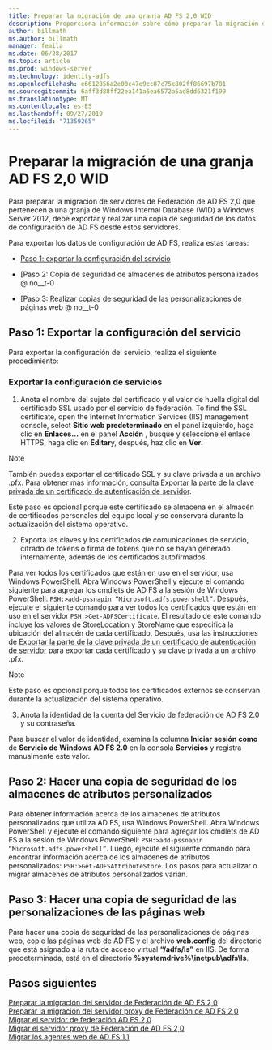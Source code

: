 ```yaml
---
title: Preparar la migración de una granja AD FS 2,0 WID
description: Proporciona información sobre cómo preparar la migración de una granja de servidores WID AD FS 2,0 Server a Windows Server 2012.
author: billmath
ms.author: billmath
manager: femila
ms.date: 06/28/2017
ms.topic: article
ms.prod: windows-server
ms.technology: identity-adfs
ms.openlocfilehash: e6612856a2e00c47e9cc87c75c802ff86697b781
ms.sourcegitcommit: 6aff3d88ff22ea141a6ea6572a5ad8dd6321f199
ms.translationtype: MT
ms.contentlocale: es-ES
ms.lasthandoff: 09/27/2019
ms.locfileid: "71359265"
---
```

# <a name="prepare-to-migrate-an-ad-fs-20-wid-farm"></a>Preparar la migración de una granja AD FS 2,0 WID  
 Para preparar la migración de servidores de Federación de AD FS 2,0 que pertenecen a una granja de Windows Internal Database (WID) a Windows Server 2012, debe exportar y realizar una copia de seguridad de los datos de configuración de AD FS desde estos servidores.  
  
 Para exportar los datos de configuración de AD FS, realiza estas tareas:  
  
-   [Paso 1: exportar la configuración del servicio](#step-1-export-service-settings)  
  
-   [Paso 2: Copia de seguridad de almacenes de atributos personalizados @ no__t-0  
  
-   [Paso 3: Realizar copias de seguridad de las personalizaciones de páginas web @ no__t-0  
  
## <a name="step-1-export-service-settings"></a>Paso 1: Exportar la configuración del servicio  
 Para exportar la configuración del servicio, realiza el siguiente procedimiento:  
  
### <a name="to-export-service-settings"></a>Exportar la configuración de servicios  
  
1.  Anota el nombre del sujeto del certificado y el valor de huella digital del certificado SSL usado por el servicio de federación. To find the SSL certificate, open the Internet Information Services (IIS) management console, select **Sitio web predeterminado** en el panel izquierdo, haga clic en **Enlaces…** en el panel **Acción** , busque y seleccione el enlace HTTPS, haga clic en **Editar**y, después, haz clic en **Ver**.  
  
> [!NOTE]
>  También puedes exportar el certificado SSL y su clave privada a un archivo .pfx. Para obtener más información, consulta [Exportar la parte de la clave privada de un certificado de autenticación de servidor](Export-the-Private-Key-Portion-of-a-Server-Authentication-Certificate.md).  
>   
>  Este paso es opcional porque este certificado se almacena en el almacén de certificados personales del equipo local y se conservará durante la actualización del sistema operativo.  
  
2. Exporta las claves y los certificados de comunicaciones de servicio, cifrado de tokens o firma de tokens que no se hayan generado internamente, además de los certificados autofirmados.  
  
Para ver todos los certificados que están en uso en el servidor, usa Windows PowerShell. Abra Windows PowerShell y ejecute el comando siguiente para agregar los cmdlets de AD FS a la sesión de Windows PowerShell: `PSH:>add-pssnapin “Microsoft.adfs.powershell”`. Después, ejecute el siguiente comando para ver todos los certificados que están en uso en el servidor `PSH:>Get-ADFSCertificate`. El resultado de este comando incluye los valores de StoreLocation y StoreName que especifica la ubicación del almacén de cada certificado.  Después, usa las instrucciones de [Exportar la parte de la clave privada de un certificado de autenticación de servidor](Export-the-Private-Key-Portion-of-a-Server-Authentication-Certificate.md) para exportar cada certificado y su clave privada a un archivo .pfx.  
  
> [!NOTE]
>  Este paso es opcional porque todos los certificados externos se conservan durante la actualización del sistema operativo.  
  
3. Anota la identidad de la cuenta del Servicio de federación de AD FS 2.0 y su contraseña.  
  
Para buscar el valor de identidad, examina la columna **Iniciar sesión como** de **Servicio de Windows AD FS 2.0** en la consola **Servicios** y registra manualmente este valor.  
  
## <a name="step-2-back-up-custom-attribute-stores"></a>Paso 2: Hacer una copia de seguridad de los almacenes de atributos personalizados  
 Para obtener información acerca de los almacenes de atributos personalizados que utiliza AD FS, usa Windows PowerShell. Abra Windows PowerShell y ejecute el comando siguiente para agregar los cmdlets de AD FS a la sesión de Windows PowerShell: `PSH:>add-pssnapin “Microsoft.adfs.powershell”`. Luego, ejecute el siguiente comando para encontrar información acerca de los almacenes de atributos personalizados: `PSH:>Get-ADFSAttributeStore`. Los pasos para actualizar o migrar almacenes de atributos personalizados varían.  
  
## <a name="step-3-back-up-webpage-customizations"></a>Paso 3: Hacer una copia de seguridad de las personalizaciones de las páginas web  
 Para hacer una copia de seguridad de las personalizaciones de páginas web, copie las páginas web de AD FS y el archivo **web.config** del directorio que está asignado a la ruta de acceso virtual **“/adfs/ls”** en IIS. De forma predeterminada, está en el directorio **%systemdrive%\inetpub\adfs\ls**.  

## <a name="next-steps"></a>Pasos siguientes
 [Preparar la migración del servidor de Federación de AD FS 2,0](prepare-to-migrate-ad-fs-fed-server.md)   
 [Preparar la migración del servidor proxy de Federación de AD FS 2,0](prepare-to-migrate-ad-fs-fed-proxy.md)   
 [Migrar el servidor de federación AD FS 2,0](migrate-the-ad-fs-fed-server.md)   
 [Migrar el servidor proxy de Federación de AD FS 2,0](migrate-the-ad-fs-2-fed-server-proxy.md)   
 [Migrar los agentes web de AD FS 1.1](migrate-the-ad-fs-web-agent.md)